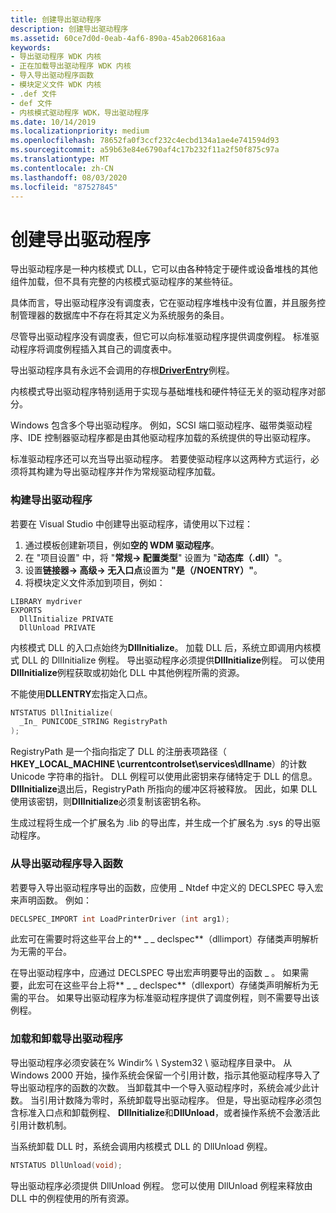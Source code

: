 ```yaml
---
title: 创建导出驱动程序
description: 创建导出驱动程序
ms.assetid: 60ce7d0d-0eab-4af6-890a-45ab206816aa
keywords:
- 导出驱动程序 WDK 内核
- 正在加载导出驱动程序 WDK 内核
- 导入导出驱动程序函数
- 模块定义文件 WDK 内核
- .def 文件
- def 文件
- 内核模式驱动程序 WDK，导出驱动程序
ms.date: 10/14/2019
ms.localizationpriority: medium
ms.openlocfilehash: 78652fa0f3ccf232c4ecbd134a1ae4e741594d93
ms.sourcegitcommit: a59b63e84e6790af4c17b232f11a2f50f875c97a
ms.translationtype: MT
ms.contentlocale: zh-CN
ms.lasthandoff: 08/03/2020
ms.locfileid: "87527845"
---
```

# <a name="creating-export-drivers"></a>创建导出驱动程序



导出驱动程序是一种内核模式 DLL，它可以由各种特定于硬件或设备堆栈的其他组件加载，但不具有完整的内核模式驱动程序的某些特征。

具体而言，导出驱动程序没有调度表，它在驱动程序堆栈中没有位置，并且服务控制管理器的数据库中不存在将其定义为系统服务的条目。

尽管导出驱动程序没有调度表，但它可以向标准驱动程序提供调度例程。 标准驱动程序将调度例程插入其自己的调度表中。

导出驱动程序具有永远不会调用的存根[**DriverEntry**](https://docs.microsoft.com/windows-hardware/drivers/ddi/content/wdm/nc-wdm-driver_initialize)例程。

内核模式导出驱动程序特别适用于实现与基础堆栈和硬件特征无关的驱动程序对部分。

Windows 包含多个导出驱动程序。 例如，SCSI 端口驱动程序、磁带类驱动程序、IDE 控制器驱动程序都是由其他驱动程序加载的系统提供的导出驱动程序。

标准驱动程序还可以充当导出驱动程序。 若要使驱动程序以这两种方式运行，必须将其构建为导出驱动程序并作为常规驱动程序加载。

### <a name="building-an-export-driver"></a>构建导出驱动程序

若要在 Visual Studio 中创建导出驱动程序，请使用以下过程：

1. 通过模板创建新项目，例如**空的 WDM 驱动程序**。
2. 在 "项目设置" 中，将 "**常规-> 配置类型**" 设置为 "**动态库（.dll）**"。
3. 设置**链接器-> 高级-> 无入口点**设置为 **"是（/NOENTRY）"**。
4. 将模块定义文件添加到项目，例如：
  ```
  LIBRARY mydriver
  EXPORTS
    DllInitialize PRIVATE
    DllUnload PRIVATE
  ```

内核模式 DLL 的入口点始终为**DllInitialize**。 加载 DLL 后，系统立即调用内核模式 DLL 的 DllInitialize 例程。 导出驱动程序必须提供**DllInitialize**例程。 可以使用**DllInitialize**例程获取或初始化 DLL 中其他例程所需的资源。 

不能使用**DLLENTRY**宏指定入口点。 

```cpp
NTSTATUS DllInitialize(
  _In_ PUNICODE_STRING RegistryPath
);
```
RegistryPath 是一个指向指定了 DLL 的注册表项路径（ **HKEY_LOCAL_MACHINE \currentcontrolset\services\dllname**）的计数 Unicode 字符串的指针。 DLL 例程可以使用此密钥来存储特定于 DLL 的信息。 **DllInitialize**退出后，RegistryPath 所指向的缓冲区将被释放。 因此，如果 DLL 使用该密钥，则**DllInitialize**必须复制该密钥名称。 


生成过程将生成一个扩展名为 .lib 的导出库，并生成一个扩展名为 .sys 的导出驱动程序。

### <a name="importing-functions-from-an-export-driver"></a>从导出驱动程序导入函数

若要导入导出驱动程序导出的函数，应使用 \_ Ntdef 中定义的 DECLSPEC 导入宏来声明函数。 例如：

```cpp
DECLSPEC_IMPORT int LoadPrinterDriver (int arg1); 
```

此宏可在需要时将这些平台上的** \_ \_ declspec**（dllimport）存储类声明解析为无需的平台。

在导出驱动程序中，应通过 DECLSPEC 导出宏声明要导出的函数 \_ 。 如果需要，此宏可在这些平台上将** \_ \_ declspec**（dllexport）存储类声明解析为无需的平台。 如果导出驱动程序为标准驱动程序提供了调度例程，则不需要导出该例程。

### <a name="loading-and-unloading-an-export-driver"></a>加载和卸载导出驱动程序

导出驱动程序必须安装在% Windir% \\ System32 \\ 驱动程序目录中。 从 Windows 2000 开始，操作系统会保留一个引用计数，指示其他驱动程序导入了导出驱动程序的函数的次数。 当卸载其中一个导入驱动程序时，系统会减少此计数。 当引用计数降为零时，系统卸载导出驱动程序。 但是，导出驱动程序必须包含标准入口点和卸载例程、 **DllInitialize**和**DllUnload**，或者操作系统不会激活此引用计数机制。

当系统卸载 DLL 时，系统会调用内核模式 DLL 的 DllUnload 例程。

```cpp
NTSTATUS DllUnload(void);
```
导出驱动程序必须提供 DllUnload 例程。 您可以使用 DllUnload 例程来释放由 DLL 中的例程使用的所有资源。 








